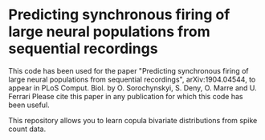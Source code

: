 # Predicting synchronous firing of large neural populations from sequential recordings

This code has been used for the paper "Predicting synchronous firing of large neural populations from sequential recordings", arXiv:1904.04544, to appear in PLoS Comput. Biol. by O. Sorochynskyi, S. Deny, O. Marre and U. Ferrari
Please cite this paper in any publication for which this code has been useful.

This repository allows you to learn copula bivariate distributions from spike count data.

